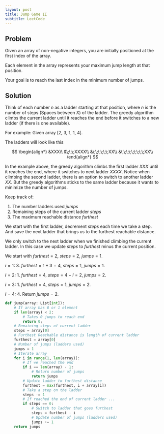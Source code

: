 ```yaml
---
layout: post
title: Jump Game II
subtitle: LeetCode
---
```


## Problem
Given an array of non-negative integers, you are initially positioned at the first index of the array.

Each element in the array represents your maximum jump length at that position.

Your goal is to reach the last index in the minimum number of jumps.

## Solution
Think of each number $n$ as a ladder starting at that position, where $n$ is the number of steps (Spaces between $X$) of the ladder. The greedy algorithm climbs the current ladder until it reaches the end before it switches to a new ladder (if there is one available).

For example: Given array [2, 3, 1, 1, 4].

The ladders will look like this

$$
\begin{align*}
&XXX\\
&\;\;\;XXXX\\
&\;\;\;\;\;\;XX\\
&\;\;\;\;\;\;\;\;\;XX\\
\end{align*}
$$

In the example above, the greedy algorithm climbs the first ladder $XXX$ until it reaches the end, where it switches to next ladder $XXXX$. Notice when climbing the second ladder, there is an option to switch to another ladder $XX$. But the greedy algorithms sticks to the same ladder because it wants to minimize the number of jumps.

Keep track of:
1. The number ladders used $jumps$
2. Remaining steps of the current ladder $steps$
3. The maximum reachable distance $furthest$

We start with the first ladder, decrement $steps$ each time we take a step. And save the next ladder that brings us to the furthest reachable distance.

We only switch to the next ladder when we finished climbing the current ladder. In this case we update $steps$ to $furthest$ minus the current position.

We start with $furthest = 2$, $steps = 2$, $jumps = 1$.

$i = 1$: 3. $furthest = 1 + 3 = 4$, $steps = 1$, $jumps = 1$.

$i = 2$: 1. $furthest = 4$, $steps = 4 - i = 2$, $jumps = 2$.

$i = 3$: 1. $furthest = 4$, $steps = 1$, $jumps = 2$.

$i = 4$: 4. Return $jumps = 2$.

```python
def jump(array: List[int]):
    # If array has 0 or 1 element
    if len(array) < 2:
        # Takes 0 jumps to reach end
        return 0;
    # Remaining steps of current ladder
    steps = array[0]
    # Furthest Reachable distance is length of current ladder
    furthest = array[0]
    # Number of jumps (ladders used)
    jumps = 1
    # Iterate array
    for i in range(1, len(array)):
        # If we reached the end
        if i == len(array) - 1:
            # Return number of jumps
            return jumps
        # Update ladder to furthest distance
        furthest = max(furthest, i + array[i])
        # Take a step on the ladder
        steps -= 1
        # If reached the end of current ladder ...
        if steps == 0:
            # Switch to ladder that goes furthest
            steps = furthest - i
            # Update number of jumps (ladders used)
            jumps += 1
    return jumps
```
